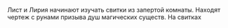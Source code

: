 Лист и Лирия начинают изучать свитки из запертой комнаты.
Находят чертеж с рунами призыва душ магических существ.
На свитках 
